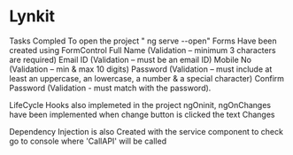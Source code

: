 # Lynkit
Tasks Compled
To open the project " ng serve --open"
Forms Have been created  using FormControl
Full Name (Validation – minimum 3 characters are required)
Email ID (Validation – must be an email ID)
Mobile No (Validation – min & max 10 digits)
Password (Validation – must include at least an uppercase, an lowercase, a number & a special character)
Confirm Password (Validation - must match with the password).


LifeCycle Hooks also implemeted in the project
ngOninit, ngOnChanges have been implemented 
when change button is clicked the text Changes


Dependency Injection is also Created 
with the service component
to check go to console where 'CallAPI' will be called
